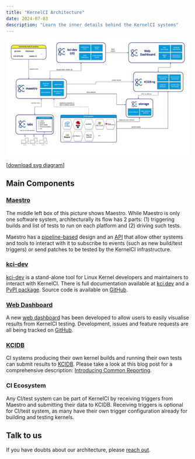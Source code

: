 ```yaml
---
title: "KernelCI Architecture"
date: 2024-07-03
description: "Learn the inner details behind the KernelCI systems"
---
```


[![KernelCI architecture diagram](kernelci-architecture.jpg)](kernelci-architecture.jpg)

[[download svg diagram](kernelci-architecture.svg)]

## Main Components

### [Maestro](../maestro)

The middle left box of this picture shows Maestro. While Maestro is only one software system, architecturally its flow has 2 parts: (1) triggering builds and list of tests to run on each platform and (2) driving such tests.

Maestro has a [pipeline-based](../maestro/pipeline) design and an [API](../maestro/api/) that allow other systems and tools to interact with it to subscribe to events (such as new build/test triggers) or send patches to be tested by the KernelCI infrastructure.

### [kci-dev](../kci-dev)

[kci-dev](../kci-dev) is a stand-alone tool for Linux Kernel developers and maintainers to interact with KernelCI. There is full documentation available at [kci.dev](https://kci.dev) and a [PyPI package](https://pypi.org/project/kci-dev/). Source code is available on [GitHub](https://github.com/kernelci/kci-dev).

### [Web Dashboard](https://dashboard.kernelci.org/)

A new [web dashboard](https://dashboard.kernelci.org/) has been developed to allow users to easily visualise results from KernelCI testing. Development, issues and feature requests are all being tracked on [GitHub](https://github.com/kernelci/dashboard).

### [KCIDB](../kcidb)

CI systems producing their own kernel builds and running their own tests can submit results to [KCIDB](../kcidb).  Please take a look at this blog post for a
comprehensive description: [Introducing Common
Reporting](https://kernelci.org/blog/2020/08/21/introducing-common-reporting/).

### CI Ecosystem

Any CI/test system can be part of KernelCI by receiving triggers from Maestro and submitting their data to KCIDB. Receiving triggers is optional for CI/test system, as many have their own trigger configuration already for building and testing kernels.

## Talk to us

If you have doubts about our architecture, please [reach out](../contacts).

